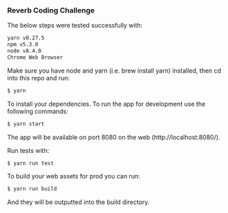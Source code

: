 ### Reverb Coding Challenge

The below steps were tested successfully with:
```sh
yarn v0.27.5
npm v5.3.0
node v8.4.0
Chrome Web Browser
```

Make sure you have node and yarn (i.e. brew install yarn) installed, then cd into this repo and run:

```sh
$ yarn
```

To install your dependencies. To run the app for development use the following commands:

```sh
$ yarn start
```

The app will be available on port 8080 on the web (http://localhost:8080/).

Run tests with:
```sh
$ yarn run test
```

To build your web assets for prod you can run:
```sh
$ yarn run build
```
And they will be outputted into the build directory.
